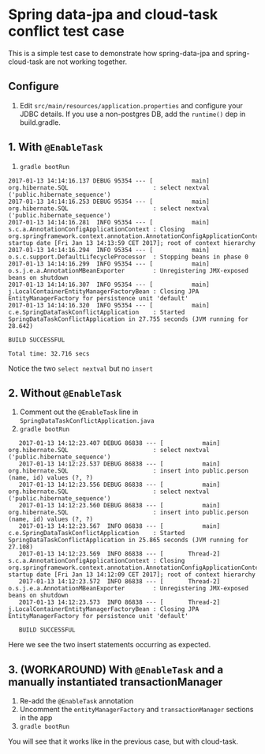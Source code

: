 # Spring data-jpa and cloud-task conflict test case


This is a simple test case to demonstrate how spring-data-jpa and spring-cloud-task are not working together.




## Configure

1. Edit `src/main/resources/application.properties` and configure your JDBC details. If you use a non-postgres DB, add the `runtime()` dep in build.gradle.

## 1. With `@EnableTask`

1. `gradle bootRun`

```
2017-01-13 14:14:16.137 DEBUG 95354 --- [           main] org.hibernate.SQL                        : select nextval ('public.hibernate_sequence')
2017-01-13 14:14:16.253 DEBUG 95354 --- [           main] org.hibernate.SQL                        : select nextval ('public.hibernate_sequence')
2017-01-13 14:14:16.281  INFO 95354 --- [           main] s.c.a.AnnotationConfigApplicationContext : Closing org.springframework.context.annotation.AnnotationConfigApplicationContext@101df177: startup date [Fri Jan 13 14:13:59 CET 2017]; root of context hierarchy
2017-01-13 14:14:16.294  INFO 95354 --- [           main] o.s.c.support.DefaultLifecycleProcessor  : Stopping beans in phase 0
2017-01-13 14:14:16.299  INFO 95354 --- [           main] o.s.j.e.a.AnnotationMBeanExporter        : Unregistering JMX-exposed beans on shutdown
2017-01-13 14:14:16.307  INFO 95354 --- [           main] j.LocalContainerEntityManagerFactoryBean : Closing JPA EntityManagerFactory for persistence unit 'default'
2017-01-13 14:14:16.320  INFO 95354 --- [           main] c.e.SpringDataTaskConflictApplication    : Started SpringDataTaskConflictApplication in 27.755 seconds (JVM running for 28.642)

BUILD SUCCESSFUL

Total time: 32.716 secs
```

Notice the two `select nextval` but no `insert`


## 2. Without `@EnableTask`

1. Comment out the `@EnableTask` line in  `SpringDataTaskConflictApplication.java`
2. `gradle bootRun`

```
   2017-01-13 14:12:23.407 DEBUG 86838 --- [           main] org.hibernate.SQL                        : select nextval ('public.hibernate_sequence')
   2017-01-13 14:12:23.537 DEBUG 86838 --- [           main] org.hibernate.SQL                        : insert into public.person (name, id) values (?, ?)
   2017-01-13 14:12:23.556 DEBUG 86838 --- [           main] org.hibernate.SQL                        : select nextval ('public.hibernate_sequence')
   2017-01-13 14:12:23.560 DEBUG 86838 --- [           main] org.hibernate.SQL                        : insert into public.person (name, id) values (?, ?)
   2017-01-13 14:12:23.567  INFO 86838 --- [           main] c.e.SpringDataTaskConflictApplication    : Started SpringDataTaskConflictApplication in 25.865 seconds (JVM running for 27.108)
   2017-01-13 14:12:23.569  INFO 86838 --- [       Thread-2] s.c.a.AnnotationConfigApplicationContext : Closing org.springframework.context.annotation.AnnotationConfigApplicationContext@101df177: startup date [Fri Jan 13 14:12:09 CET 2017]; root of context hierarchy
   2017-01-13 14:12:23.572  INFO 86838 --- [       Thread-2] o.s.j.e.a.AnnotationMBeanExporter        : Unregistering JMX-exposed beans on shutdown
   2017-01-13 14:12:23.573  INFO 86838 --- [       Thread-2] j.LocalContainerEntityManagerFactoryBean : Closing JPA EntityManagerFactory for persistence unit 'default'
   
   BUILD SUCCESSFUL
```

Here we see the two insert statements occurring as expected.

## 3. (WORKAROUND) With `@EnableTask` and a manually instantiated transactionManager

1. Re-add the `@EnableTask` annotation
2. Uncomment the `entityManagerFactory` and `transactionManager` sections in the app
3. `gradle bootRun`

You will see that it works like in the previous case, but with cloud-task.
